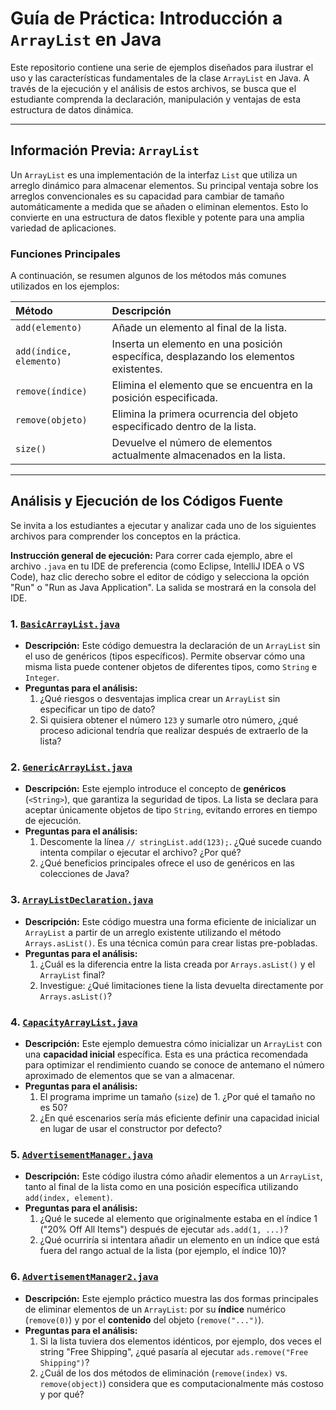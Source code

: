 # Guía de Práctica: Introducción a `ArrayList` en Java

Este repositorio contiene una serie de ejemplos diseñados para ilustrar el uso y las características fundamentales de la clase `ArrayList` en Java. A través de la ejecución y el análisis de estos archivos, se busca que el estudiante comprenda la declaración, manipulación y ventajas de esta estructura de datos dinámica.

---

## Información Previa: `ArrayList`

Un `ArrayList` es una implementación de la interfaz `List` que utiliza un arreglo dinámico para almacenar elementos. Su principal ventaja sobre los arreglos convencionales es su capacidad para cambiar de tamaño automáticamente a medida que se añaden o eliminan elementos. Esto lo convierte en una estructura de datos flexible y potente para una amplia variedad de aplicaciones.

### Funciones Principales

A continuación, se resumen algunos de los métodos más comunes utilizados en los ejemplos:

| Método | Descripción |
| :--- | :--- |
| `add(elemento)` | Añade un elemento al final de la lista. |
| `add(índice, elemento)` | Inserta un elemento en una posición específica, desplazando los elementos existentes. |
| `remove(índice)` | Elimina el elemento que se encuentra en la posición especificada. |
| `remove(objeto)` | Elimina la primera ocurrencia del objeto especificado dentro de la lista. |
| `size()` | Devuelve el número de elementos actualmente almacenados en la lista. |

---

## Análisis y Ejecución de los Códigos Fuente

Se invita a los estudiantes a ejecutar y analizar cada uno de los siguientes archivos para comprender los conceptos en la práctica.

**Instrucción general de ejecución:** Para correr cada ejemplo, abre el archivo `.java` en tu IDE de preferencia (como Eclipse, IntelliJ IDEA o VS Code), haz clic derecho sobre el editor de código y selecciona la opción "Run" o "Run as Java Application". La salida se mostrará en la consola del IDE.

### 1. [`BasicArrayList.java`](BasicArrayList.java)

* **Descripción:** Este código demuestra la declaración de un `ArrayList` sin el uso de genéricos (tipos específicos). Permite observar cómo una misma lista puede contener objetos de diferentes tipos, como `String` e `Integer`.
* **Preguntas para el análisis:**
    1.  ¿Qué riesgos o desventajas implica crear un `ArrayList` sin especificar un tipo de dato?
    2.  Si quisiera obtener el número `123` y sumarle otro número, ¿qué proceso adicional tendría que realizar después de extraerlo de la lista?

### 2. [`GenericArrayList.java`](GenericArrayList.java)

* **Descripción:** Este ejemplo introduce el concepto de **genéricos** (`<String>`), que garantiza la seguridad de tipos. La lista se declara para aceptar únicamente objetos de tipo `String`, evitando errores en tiempo de ejecución.
* **Preguntas para el análisis:**
    1.  Descomente la línea `// stringList.add(123);`. ¿Qué sucede cuando intenta compilar o ejecutar el archivo? ¿Por qué?
    2.  ¿Qué beneficios principales ofrece el uso de genéricos en las colecciones de Java?

### 3. [`ArrayListDeclaration.java`](ArrayListDeclaration.java)

* **Descripción:** Este código muestra una forma eficiente de inicializar un `ArrayList` a partir de un arreglo existente utilizando el método `Arrays.asList()`. Es una técnica común para crear listas pre-pobladas.
* **Preguntas para el análisis:**
    1.  ¿Cuál es la diferencia entre la lista creada por `Arrays.asList()` y el `ArrayList` final?
    2.  Investigue: ¿Qué limitaciones tiene la lista devuelta directamente por `Arrays.asList()`?

### 4. [`CapacityArrayList.java`](CapacityArrayList.java)

* **Descripción:** Este ejemplo demuestra cómo inicializar un `ArrayList` con una **capacidad inicial** específica. Esta es una práctica recomendada para optimizar el rendimiento cuando se conoce de antemano el número aproximado de elementos que se van a almacenar.
* **Preguntas para el análisis:**
    1.  El programa imprime un tamaño (`size`) de 1. ¿Por qué el tamaño no es 50?
    2.  ¿En qué escenarios sería más eficiente definir una capacidad inicial en lugar de usar el constructor por defecto?

### 5. [`AdvertisementManager.java`](AdvertisementManager.java)

* **Descripción:** Este código ilustra cómo añadir elementos a un `ArrayList`, tanto al final de la lista como en una posición específica utilizando `add(index, element)`.
* **Preguntas para el análisis:**
    1.  ¿Qué le sucede al elemento que originalmente estaba en el índice 1 ("20% Off All Items") después de ejecutar `ads.add(1, ...)`?
    2.  ¿Qué ocurriría si intentara añadir un elemento en un índice que está fuera del rango actual de la lista (por ejemplo, el índice 10)?

### 6. [`AdvertisementManager2.java`](AdvertisementManager2.java)

* **Descripción:** Este ejemplo práctico muestra las dos formas principales de eliminar elementos de un `ArrayList`: por su **índice** numérico (`remove(0)`) y por el **contenido** del objeto (`remove("...")`).
* **Preguntas para el análisis:**
    1.  Si la lista tuviera dos elementos idénticos, por ejemplo, dos veces el string "Free Shipping", ¿qué pasaría al ejecutar `ads.remove("Free Shipping")`?
    2.  ¿Cuál de los dos métodos de eliminación (`remove(index)` vs. `remove(object)`) considera que es computacionalmente más costoso y por qué?


